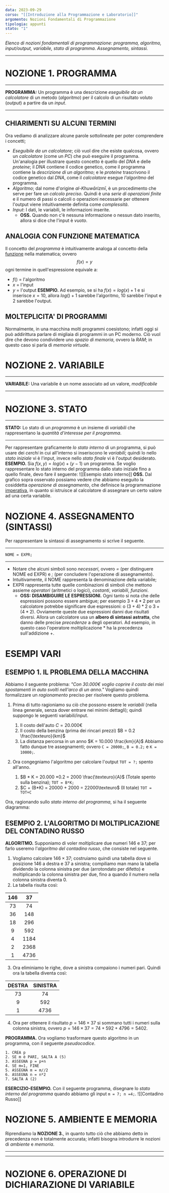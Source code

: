 ```yaml
---
data: 2023-09-29
corso: "[[Introduzione alla Programmazione e Laboratorio]]"
argomento: Nozioni Fondamentali di Programmazione
tipologia: appunti
stato: "1"
---
```

*Elenco di nozioni fondamentali di programmazione: programma, algoritmo, input/output, variabile, stato di programma. Assegnamento, sintassi.*
- - -
# NOZIONE 1. PROGRAMMA
- - -
**PROGRAMMA:** Un programma è una descrizione *eseguibile da un calcolatore* di un metodo (*algoritmo*) per il calcolo di un risultato voluto (*output*) a partire da un *input*.
- - -
## CHIARIMENTI SU ALCUNI TERMINI
Ora vediamo di analizzare alcune parole sottolineate per poter comprendere i concetti;
- *Eseguibile da un calcolatore*; ciò vuol dire che esiste qualcosa, ovvero un *calcolatore* (come un *PC*) che può eseguire il programma. 
  Un'analogia per illustrare questo concetto è quello del *DNA* e delle *proteine*; il *DNA* contiene il codice genetico, come il programma contiene la *descrizione di un algoritmo*; e le *proteine* trascrivono il codice genetico dal *DNA*, come il *calcolatore* esegue *l'algoritmo* del programma.
- *Algoritmo*; dal nome d'origine _al_-_Khuwārizmī_, è un procedimento che serve per fare un *calcolo preciso*. Quindi è una *serie di operazioni finite* e il numero di passi o calcoli o operazioni necessarie per ottenere l'output viene intuitivamente definita come *complessità*.
- *Input*: I dati, le variabili, le informazioni inserite.
	- **OSS.** Quando non c'è nessuna informazione o nessun dato inserito, allora si dice che l'input è *vuoto*.
## ANALOGIA CON FUNZIONE MATEMATICA
Il concetto del *programma* è intuitivamente analoga al concetto della [funzione](Funzioni.md) nella matematica; ovvero $$f(x)=y$$ogni termine in quell'espressione equivale a:
- $f()$ = l'algoritmo
- $x$ = l'input
- $y$ = l'output
**ESEMPIO.** Ad esempio, se si ha $f(x) = log(x)+1$ e si inserisce $x=10$, allora $log()+1$ sarebbe l'algoritmo, $10$ sarebbe l'input e $2$ sarebbe l'output.

## MOLTEPLICITA' DI PROGRAMMI
Normalmente, in una macchina molti programmi coesistono; infatti oggi si può addirittura parlare di migliaia di programmi in un PC moderno. 
Ciò vuol dire che devono condividere uno *spazio di memoria*, ovvero la *RAM*; in questo caso si parla di *memoria virtuale*.

# NOZIONE 2. VARIABILE
---
**VARIABILE:** Una variabile è un nome associato ad un valore, *modificabile*
- - -
# NOZIONE 3. STATO
- - -
**STATO:** Lo stato di un *programma* è un insieme di *variabili* che rappresentano la *quantità d'interesse per il programma*.
- - -
Per rappresentare graficamente *lo stato interno* di un programma, si può usare dei *cerchi* in cui all'interno si inseriscono le *variabili*; quindi lo nello *stato iniziale* vi è l'input, invece nello *stato finale* vi è l'output desiderato.
**ESEMPIO.** Sia $f(x,y) = log(x)+(y-1)$ un programma. Se voglio rappresentare lo stato interno del programma dallo stato iniziale fino a quello finale, devo fare il seguente:
![[Esempio stato interno]]
**OSS.** Dal grafico sopra osservato possiamo vedere che abbiamo eseguito la cosiddetta *operazione di assegnamento*, che definisce la programmazione [imperativa](Paradigmi%20di%20Programmazione.md), in quanto si istruisce al calcolatore di assegnare un certo valore ad una certa variabile.
# NOZIONE 4. ASSEGNAMENTO (SINTASSI)
Per rappresentare la sintassi di assegnamento si scrive il seguente.
- - -
`NOME = EXPR;`
- - -
- Notare che alcuni simboli sono *necessari*, ovvero *=* (per distinguere NOME ed EXPR) e *;* (per concludere l'operazione di assegnamento).
- Intuitivamente, il NOME rappresenta la denominazione della variabile;
- EXPR rappresenta tutte quelle combinazioni di simboli che mettono assieme *operatori* (aritmetici o logici), *costanti*, *variabili*, *funzioni*.
	- **OSS: DISAMBIGUIRE LE ESPRESSIONI.** Ogni tanto si nota che delle espressioni possono essere ambigue; per esempio $3+4*2$ per un calcolatore potrebbe significare due espressioni: o $(3+4)*2$ o $3+(4*2)$. Ovviamente queste due espressioni danni due risultati diversi.
	  Allora un calcolatore usa un **albero di sintassi astratta**, che danno delle precise *precedenze* a degli operatori. Ad esempio, in questo caso l'operatore moltiplicazione $*$ ha la precedenza sull'addizione $+$.
# ESEMPI VARI
## ESEMPIO 1. IL PROBLEMA DELLA MACCHINA
Abbiamo il seguente problema:
*"Con 30.000€ voglio coprire il costo dei miei spostamenti in auto svolti nell'arco di un anno."*
Vogliamo quindi formalizzare un *ragionamento* preciso per risolvere questo problema.
1. Prima di tutto ragioniamo su ciò che possono essere le *variabili* (nella linea generale, senza dover entrare nei minimi dettagli); quindi suppongo le seguenti variabili/input.
	1. Il costo dell'auto $C = 20.000€$
	2. Il costo della benzina (prima dei rincari prezzi) $B = 0.2 \frac{\texteuro}{km}$
	3. La distanza percorsa in un anno $K = 10.000 \frac{km}{A}$
	Abbiamo fatto dunque tre assegnamenti; ovvero `C = 20000;`, `B = 0.2;` e `K = 10000;`. 

2. Ora congegniamo l'algoritmo per calcolare l'output `TOT = ?;` spento all'anno.
	1. $B * K = 20.000 *0.2 = 2000 \frac{\texteuro}{A}$ (Totale spento sulla benzina); `TOT = B*K;`
	2. $C + (B*K) = 20000 + 2000 = 22000\texteuro$ (Il totale) `TOT = TOT+C`

Ora, ragionando sullo *stato interno del programma*, si ha il seguente diagramma:
## ESEMPIO 2. L'ALGORITMO DI MOLTIPLICAZIONE DEL CONTADINO RUSSO
**ALGORITMO.** Supponiamo di voler moltiplicare due numeri $146$ e $37$; per farlo useremo l'*algoritmo del contadino russo*, che consiste nel seguente.
1. Vogliamo calcolare $146 \times 37$; costruiamo quindi una tabella dove si posizione $146$ a destra e $37$ a sinistra; compiliamo man mano la tabella dividendo la colonna sinistra per due (arrotondato per difetto) e moltiplicando la colonna sinistra per due, fino a quando il numero nella colonna sinistra diventa $0$.
2. La tabella risulta così:

| 146 |  37  |
|:---:|:----:|
| 73  |  74  |
| 36  | 148  |
| 18  | 296  |
|  9  | 592  |
|  4  | 1184 |
|  2  | 2368 |
|  1  | 4736 |
3. Ora eliminiamo le righe, dove a sinistra compaiono i numeri pari. Quindi ora la tabella diventa così:

| DESTRA | SINISTRA |
|:------:|:--------:|
|   73   |    74    |
|   9    |   592    |
|   1    |   4736   |
4. Ora per ottenere il risultato $p = 146 \times 37$ si sommano tutti i numeri sulla colonna sinistra, ovvero $p = 146 \times 37 = 74 + 592 + 4796 = 5402$.

**PROGRAMMA.** Ora vogliamo trasformare questo algoritmo in un programma, con il seguente *pseudocodice*. 
```
1. CREA p
2. SE m è PARI, SALTA A (5)
3. ASSEGNA p = p+n
4. SE m=1, FINE
5. ASSEGNA m = m//2
6. ASSEGNA n = n*2
7. SALTA A (2)
```
**ESERCIZIO-ESEMPIO.** Con il seguente programma, disegnare lo *stato interno del programma* quando abbiamo gli input `m = 7; n =4;`.
![[Contadino Russo]]

# NOZIONE 5. AMBIENTE E MEMORIA
Riprendiamo la **NOZIONE 3.**, in quanto tutto ciò che abbiamo detto in precedenza non è totalmente accurata; infatti bisogna introdurre le nozioni di *ambiente* e *memoria*.
- - -

- - -

# NOZIONE 6. OPERAZIONE DI DICHIARAZIONE DI VARIABILE

